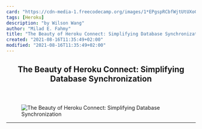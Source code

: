 ```yaml
---
card: "https://cdn-media-1.freecodecamp.org/images/1*EPgspRCbfWjtUtUXoGnVHg.png"
tags: [Heroku]
description: "by Wilson Wang"
author: "Milad E. Fahmy"
title: "The Beauty of Heroku Connect: Simplifying Database Synchronization"
created: "2021-08-16T11:35:49+02:00"
modified: "2021-08-16T11:35:49+02:00"
---
```

<div class="site-wrapper">
<main id="site-main" class="site-main outer">
<div class="inner">
<article class="post-full post tag-heroku tag-technology tag-ruby-on-rails tag-salesforce tag-programming ">
<header class="post-full-header">
<h1 class="post-full-title">The Beauty of Heroku Connect: Simplifying Database Synchronization</h1>
</header>
<figure class="post-full-image">
<picture>
<source media="(max-width: 700px)" sizes="1px" srcset="data:image/gif;base64,R0lGODlhAQABAIAAAAAAAP///yH5BAEAAAAALAAAAAABAAEAAAIBRAA7 1w">
<source media="(min-width: 701px)" sizes="(max-width: 800px) 400px,
(max-width: 1170px) 700px,
1400px" srcset="https://cdn-media-1.freecodecamp.org/images/1*EPgspRCbfWjtUtUXoGnVHg.png 300w,
https://cdn-media-1.freecodecamp.org/images/1*EPgspRCbfWjtUtUXoGnVHg.png 600w,
https://cdn-media-1.freecodecamp.org/images/1*EPgspRCbfWjtUtUXoGnVHg.png 1000w,
https://cdn-media-1.freecodecamp.org/images/1*EPgspRCbfWjtUtUXoGnVHg.png 2000w">
<img onerror="this.style.display='none'" src="https://cdn-media-1.freecodecamp.org/images/1*EPgspRCbfWjtUtUXoGnVHg.png" alt="The Beauty of Heroku Connect: Simplifying Database Synchronization">
</picture>
</figure>
<section class="post-full-content">
<div class="post-content medium-migrated-article">
</div>
<hr>
</section>
</article>
</div>
</main>
</div>
<!-- Google Tag Manager (noscript) -->
<!-- End Google Tag Manager (noscript) -->
